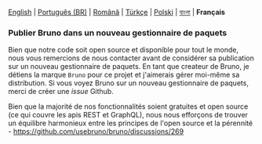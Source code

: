 [English](/publishing.md) | [Português (BR)](docs/publishing/publishing_pt_br.md) | [Română](docs/publishing/publishing_ro.md) | [Türkçe](/docs/publishing/publishing_tr.md) | [Polski](docs/publishing/publishing_pl.md) | [বাংলা](docs/publishing/publishing_bn.md) | **Français**

### Publier Bruno dans un nouveau gestionnaire de paquets

Bien que notre code soit open source et disponible pour tout le monde, nous vous remercions de nous contacter avant de considérer sa publication sur un nouveau gestionnaire de paquets. En tant que createur de Bruno, je détiens la marque `Bruno` pour ce projet et j'aimerais gérer moi-même sa distribution. Si vous voyez Bruno sur un nouveau gestionnaire de paquets, merci de créer une _issue_ Github.

Bien que la majorité de nos fonctionnalités soient gratuites et open source (ce qui couvre les apis REST et GraphQL), nous nous efforçons de trouver un équilibre harmonieux entre les principes de l'open source et la pérennité - https://github.com/usebruno/bruno/discussions/269
